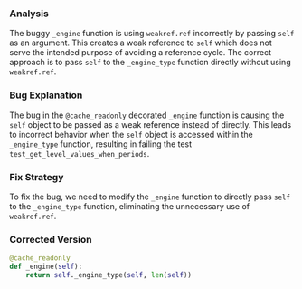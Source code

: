 ### Analysis
The buggy `_engine` function is using `weakref.ref` incorrectly by passing `self` as an argument. This creates a weak reference to `self` which does not serve the intended purpose of avoiding a reference cycle. The correct approach is to pass `self` to the `_engine_type` function directly without using `weakref.ref`.

### Bug Explanation
The bug in the `@cache_readonly` decorated `_engine` function is causing the `self` object to be passed as a weak reference instead of directly. This leads to incorrect behavior when the `self` object is accessed within the `_engine_type` function, resulting in failing the test `test_get_level_values_when_periods`.

### Fix Strategy
To fix the bug, we need to modify the `_engine` function to directly pass `self` to the `_engine_type` function, eliminating the unnecessary use of `weakref.ref`.

### Corrected Version
```python
@cache_readonly
def _engine(self):
    return self._engine_type(self, len(self))
```